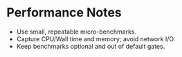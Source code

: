 # Performance Notes

* Use small, repeatable micro-benchmarks.
* Capture CPU/Wall time and memory; avoid network I/O.
* Keep benchmarks optional and out of default gates.
